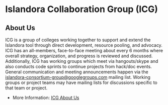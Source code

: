 # Islandora Collaboration Group (ICG)

## About Us

ICG is a group of colleges working together to support and extend the Islandora tool through direct development, resource pooling, and advocacy.
ICG has an all-members, face-to-face meeting about every 6 months where overall strategy, organization, and progress is reviewed and discussed. Additionally, ICG has working groups which meet via hangouts/skype and also conducts code sprints to continue projects from hack/doc events.
General communication and meeting announcements happen via the islandora-consortium-group@googlegroups.com mailing list. Working groups or project teams may have mailing lists for discussions specific to that team or project.

* More Information: [ICG About Us](http://islandora-collaboration-group.github.io/icg_information/)
